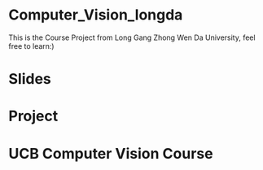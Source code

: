 # Computer_Vision_longda
This is the Course Project from Long Gang Zhong Wen Da University, feel free to learn:)

# Slides
# Project

# UCB Computer Vision Course
